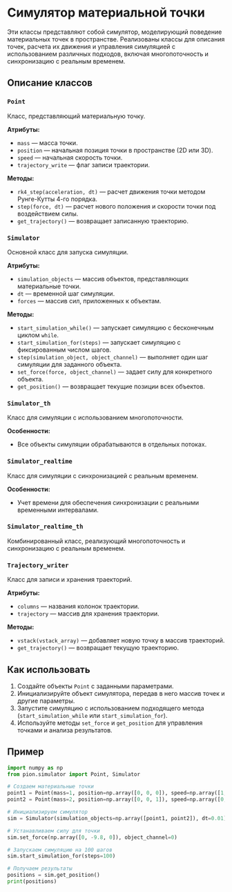 # Симулятор материальной точки

Эти классы представляют собой симулятор, моделирующий поведение 
материальных точек в пространстве. 
Реализованы классы для описания точек, расчета их движения и управления симуляцией с использованием различных подходов, включая многопоточность и синхронизацию с реальным временем.

## Описание классов

### `Point`
Класс, представляющий материальную точку.

**Атрибуты:**
- `mass` — масса точки.
- `position` — начальная позиция точки в пространстве (2D или 3D).
- `speed` — начальная скорость точки.
- `trajectory_write` — флаг записи траектории.

**Методы:**
- `rk4_step(acceleration, dt)` — расчет движения точки методом Рунге-Кутты 4-го порядка.
- `step(force, dt)` — расчет нового положения и скорости точки под воздействием силы.
- `get_trajectory()` — возвращает записанную траекторию.

### `Simulator`
Основной класс для запуска симуляции.

**Атрибуты:**
- `simulation_objects` — массив объектов, представляющих материальные точки.
- `dt` — временной шаг симуляции.
- `forces` — массив сил, приложенных к объектам.

**Методы:**
- `start_simulation_while()` — запускает симуляцию с бесконечным циклом `while`.
- `start_simulation_for(steps)` — запускает симуляцию с фиксированным числом шагов.
- `step(simulation_object, object_channel)` — выполняет один шаг симуляции для заданного объекта.
- `set_force(force, object_channel)` — задает силу для конкретного объекта.
- `get_position()` — возвращает текущие позиции всех объектов.

### `Simulator_th`
Класс для симуляции с использованием многопоточности.

**Особенности:**
- Все объекты симуляции обрабатываются в отдельных потоках.

### `Simulator_realtime`
Класс для симуляции с синхронизацией с реальным временем.

**Особенности:**
- Учет времени для обеспечения синхронизации с реальными временными интервалами.

### `Simulator_realtime_th`
Комбинированный класс, реализующий многопоточность и синхронизацию с реальным временем.

### `Trajectory_writer`
Класс для записи и хранения траекторий.

**Атрибуты:**
- `columns` — названия колонок траектории.
- `trajectory` — массив для хранения траектории.

**Методы:**
- `vstack(vstack_array)` — добавляет новую точку в массив траекторий.
- `get_trajectory()` — возвращает текущую траекторию.

## Как использовать

1. Создайте объекты `Point` с заданными параметрами.
2. Инициализируйте объект симулятора, передав в него массив точек и другие параметры.
3. Запустите симуляцию с использованием подходящего метода (`start_simulation_while` или `start_simulation_for`).
4. Используйте методы `set_force` и `get_position` для управления точками и анализа результатов.

## Пример

```python
import numpy as np
from pion.simulator import Point, Simulator

# Создаем материальные точки
point1 = Point(mass=1, position=np.array([0, 0, 0]), speed=np.array([1, 0, 0]))
point2 = Point(mass=2, position=np.array([0, 0, 1]), speed=np.array([0, 1, 0]))

# Инициализируем симулятор
sim = Simulator(simulation_objects=np.array([point1, point2]), dt=0.01)

# Устанавливаем силу для точки
sim.set_force(np.array([0, -9.8, 0]), object_channel=0)

# Запускаем симуляцию на 100 шагов
sim.start_simulation_for(steps=100)

# Получаем результаты
positions = sim.get_position()
print(positions)
```
